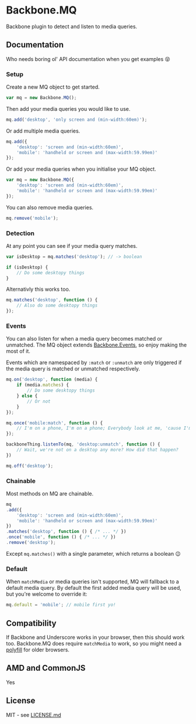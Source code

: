 Backbone.MQ
===========

Backbone plugin to detect and listen to media queries.

Documentation
-------------

Who needs boring ol' API documentation when you get examples :stuck_out_tongue_closed_eyes:

### Setup

Create a new MQ object to get started.

```js
var mq = new Backbone.MQ();
```

Then add your media queries you would like to use.

```js
mq.add('desktop', 'only screen and (min-width:60em)');
```

Or add multiple media queries.

```js
mq.add({
	'desktop': 'screen and (min-width:60em)',
	'mobile': 'handheld or screen and (max-width:59.99em)'
});
```

Or add your media queries when you initialise your MQ object.

```js
var mq = new Backbone.MQ({
	'desktop': 'screen and (min-width:60em)',
	'mobile': 'handheld or screen and (max-width:59.99em)'
});
```

You can also remove media queries.

```js
mq.remove('mobile');
```

### Detection

At any point you can see if your media query matches.

```js
var isDesktop = mq.matches('desktop'); // -> boolean

if (isDesktop) {
	// Do some desktopy things
}
```

Alternativly this works too.

```js
mq.matches('desktop', function () {
	// Also do some desktopy things
});
```

### Events

You can also listen for when a media query becomes matched or unmatched. The MQ object extends [Backbone.Events](http://backbonejs.org/#Events), so enjoy making the most of it.

Events which are namespaced by `:match` or `:unmatch` are only triggered if the media query is matched or unmatched respectively.

```js
mq.on('desktop', function (media) {
	if (media.matches) {
		// Do some desktopy things
	} else {
		// Or not
	}
});

mq.once('mobile:match', function () {
	// I'm on a phone, I'm on a phone; Everybody look at me, 'cause I'm browsing on a phone
});

backboneThing.listenTo(mq, 'desktop:unmatch', function () {
	// Wait, we're not on a desktop any more? How did that happen?
})

mq.off('desktop');
```

### Chainable

Most methods on MQ are chainable.

```js
mq
.add({
	'desktop': 'screen and (min-width:60em)',
	'mobile': 'handheld or screen and (max-width:59.99em)'
})
.matches('desktop', function () { /* ... */ })
.once('mobile', function () { /* ... */ })
.remove('desktop');
```

Except `mq.matches()` with a single parameter, which returns a boolean :wink:

### Default

When `matchMedia` or media queries isn't supported, MQ will fallback to a default media query. By default the first added media query will be used, but you're welcome to override it:

```js
mq.default = 'mobile'; // mobile first yo!
```

Compatibility
-------------

If Backbone and Underscore works in your browser, then this should work too. Backbone.MQ does require `matchMedia` to work, so you might need a [polyfill](https://github.com/paulirish/matchMedia.js/) for older browsers.

AMD and CommonJS
----------------

Yes

License
-------

MIT - see [LICENSE.md](LICENSE.md)

